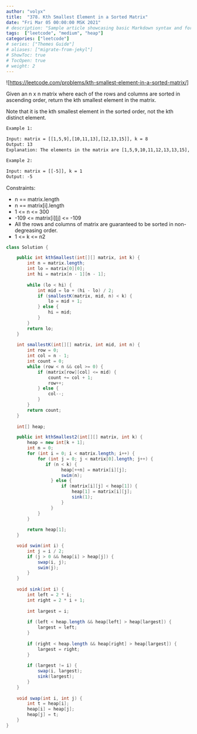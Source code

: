 ```yaml
---
author: "volyx"
title:  "378. Kth Smallest Element in a Sorted Matrix"
date: "Fri Mar 05 00:00:00 MSK 2021"
# description: "Sample article showcasing basic Markdown syntax and formatting for HTML elements."
tags:  ["leetcode", "medium", "heap"]
categories: ["leetcode"]
# series: ["Themes Guide"]
# aliases: ["migrate-from-jekyl"]
# ShowToc: true
# TocOpen: true
# weight: 2
---
```


![https://leetcode.com/problems/kth-smallest-element-in-a-sorted-matrix/]

Given an n x n matrix where each of the rows and columns are sorted in ascending order, return the kth smallest element in the matrix.

Note that it is the kth smallest element in the sorted order, not the kth distinct element.

```txt
Example 1:

Input: matrix = [[1,5,9],[10,11,13],[12,13,15]], k = 8
Output: 13
Explanation: The elements in the matrix are [1,5,9,10,11,12,13,13,15], and the 8th smallest number is 13

Example 2:

Input: matrix = [[-5]], k = 1
Output: -5
```

Constraints:

- n == matrix.length
- n == matrix[i].length
- 1 <= n <= 300
- -109 <= matrix[i][j] <= -109
- All the rows and columns of matrix are guaranteed to be sorted in non-degreasing order.
- 1 <= k <= n2

```java
class Solution {

    public int kthSmallest(int[][] matrix, int k) {
        int n = matrix.length;
        int lo = matrix[0][0];
        int hi = matrix[n - 1][n - 1];
        
        while (lo < hi) {
            int mid = lo + (hi - lo) / 2;
            if (smallestK(matrix, mid, n) < k) {
                lo = mid + 1;
            } else {
                hi = mid;
            }
        }
        return lo;
    }
    
    int smallestK(int[][] matrix, int mid, int n) {
        int row = 0;
        int col = n - 1;
        int count = 0;
        while (row < n && col >= 0) {
            if (matrix[row][col] <= mid) {
                count += col + 1;
                row++;
            } else {
                col--;
            }
        }
        return count;
    }
    
    int[] heap;

    public int kthSmallest2(int[][] matrix, int k) {
        heap = new int[k + 1];
        int n = 0;
        for (int i = 0; i < matrix.length; i++) {
            for (int j = 0; j < matrix[0].length; j++) {
               if (n < k) {
                     heap[++n] = matrix[i][j];
                     swim(n);
                 } else {
                     if (matrix[i][j] < heap[1]) {
                         heap[1] = matrix[i][j];
                         sink(1);
                     }
                 } 
            }
        }
        
        return heap[1];
    }

    void swim(int i) {
        int j = i / 2;
        if (j > 0 && heap[i] > heap[j]) {
            swap(i, j);
            swim(j);
        }
    }
    
    void sink(int i) {
        int left = 2 * i;
        int right = 2 * i + 1;
        
        int largest = i;
        
        if (left < heap.length && heap[left] > heap[largest]) {
            largest = left;
        }
        
        if (right < heap.length && heap[right] > heap[largest]) {
            largest = right;
        }
        
        if (largest != i) {
            swap(i, largest);
            sink(largest);
        }
    }
    
    void swap(int i, int j) {
        int t = heap[i];
        heap[i] = heap[j];
        heap[j] = t;
    }
}
